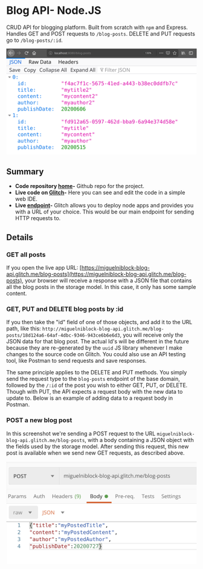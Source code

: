 # Blog API- Node.JS

CRUD API for blogging platform. Built from scratch with `npm` and Express. Handles GET and POST requests to `/blog-posts`. DELETE and PUT requests go to `/blog-posts/:id`. 

![banner](blogapi_screenshot.png)

## Summary

- **Code repository [home](https://github.com/MiguelNiblock/node-blog-api)-** Github repo for the project.
- **Live code on [Glitch](https://glitch.com/edit/#!/miguelniblock-blog-api)-** Here you can see and edit the code in a simple web IDE. 
- **Live [endpoint](https://miguelniblock-blog-api.glitch.me/blog-posts)-** Glitch allows you to deploy node apps and provides you with a URL of your choice. This would be our main endpoint for sending HTTP requests to.

## Details

### GET all posts

If you open the live app URL: [https://miguelniblock-blog-api.glitch.me/blog-posts](https://miguelniblock-blog-api.glitch.me/blog-posts), your browser will receive a response with a JSON file that contains all the blog posts in the storage model. In this case, it only has some sample content.


### GET, PUT and DELETE blog posts by :id

If you then take the "id" field of one of those objects, and add it to the URL path, like this: `http://miguelniblock-blog-api.glitch.me/blog-posts/18d124a6-64af-4dbc-9346-943ce6b6e6d3`, you will receive only the JSON data for that blog post. The actual Id's will be different in the future because they are re-generated by the `uuid` JS library whenever I make changes to the source code on Glitch. You could also use an API testing tool, like Postman to send requests and save responses.

The same principle applies to the DELETE and PUT methods. You simply send the request type to the `blog-posts` endpoint of the base domain, followed by the `/:id` of the post you wish to either GET, PUT, or DELETE. Though with PUT, the API expects a request body with the new data to update to. Below is an example of adding data to a request body in Postman.

### POST a new blog post

In this screenshot we're sending a POST request to the URL `miguelniblock-blog-api.glitch.me/blog-posts`, with a body containing a JSON object with the fields used by the storage model. After sending this request, this new post is available when we send new GET requests, as described above.

![screenshot](postman-post-glitch-blog-api.png)

